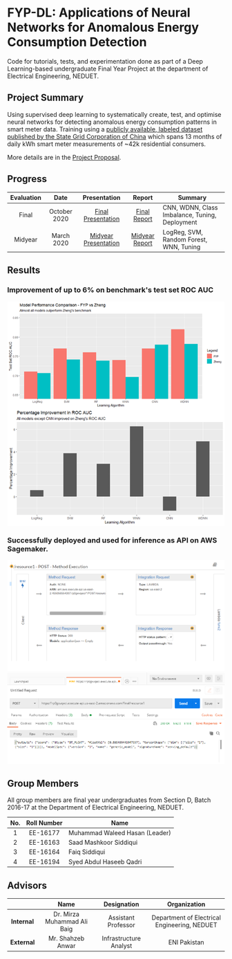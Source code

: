 # FYP-DL: Applications of Neural Networks for Anomalous Energy Consumption Detection

Code for tutorials, tests, and experimentation done as part of a Deep Learning-based undergraduate Final Year Project at the department of Electrical Engineering, NEDUET.

## Project Summary
Using supervised deep learning to systematically create, test, and optimise neural networks for detecting anomalous energy consumption patterns in smart meter data. Training using a [publicly available, labeled dataset published by the State Grid Corporation of China](https://github.com/henryRDlab/ElectricityTheftDetection) which spans 13 months of daily kWh smart meter measurements of ~42k residential consumers.

More details are in the [Project Proposal](./FYP-Documents/Proposals/fyp-proposal-gh.pdf).

## Progress
|Evaluation|Date|Presentation|Report|Summary|
|:--------:|:--------:|:--------:|:--------:|--------------------|
|Final|October 2020|[Final Presentation](./FYP-Documents/eed-group13-final-presentation.pdf)|[Final Report](./FYP-Documents/eed-group13-final-report.pdf)|CNN, WDNN, Class Imbalance, Tuning, Deployment|
|Midyear|March 2020|[Midyear Presentation](./FYP-Documents/eed-group13-midyear-presentation.pdf)|[Midyear Report](./FYP-Documents/eed-group13-midyear-report.pdf)|LogReg, SVM, Random Forest, WNN, Tuning|

## Results
### Improvement of up to 6% on benchmark's test set ROC AUC 
<img src="./FYP-Documents/Images/fyp-final-results.png" alt="FYP Results - ROC AUC" align="center">
<img src="./FYP-Documents/Images/fyp-final-results-pct.png" alt="FYP Results - ROC AUC Improvement" align="center">

### Successfully deployed and used for inference as API on AWS Sagemaker.
<img src="./FYP-Documents/Images/fyp-aws-api.png">
<img src="./FYP-Documents/Images/fyp-aws-req-res.png">

## Group Members
All group members are final year undergraduates from Section D, Batch 2016-17 at the Department of Electrical Engineering, NEDUET.

|No.|Roll Number|Name|
|:--------:|:-----------:|------------|
|1|EE-16177|Muhammad Waleed Hasan (Leader)|
|2|EE-16163|Saad Mashkoor Siddiqui|
|3|EE-16164|Faiq Siddiqui|
|4|EE-16194|Syed Abdul Haseeb Qadri|

## Advisors

|    |Name|Designation|Organization|
|:-----:|:------:|:-----:|:-------:|
|**Internal**|Dr. Mirza Muhammad Ali Baig|Assistant Professor|Department of Electrical Engineering, NEDUET|
|**External**|Mr. Shahzeb Anwar|Infrastructure Analyst|ENI Pakistan|
